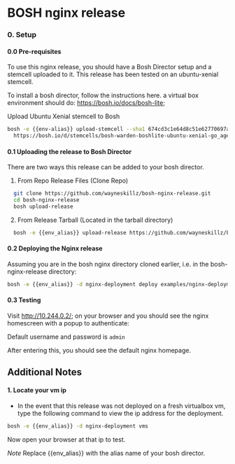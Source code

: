 # BOSH nginx release


### 0. Setup

#### 0.0 Pre-requisites

To use this nginx release, you should have a Bosh Director setup and a stemcell uploaded to it.
This release has been tested on an ubuntu-xenial stemcell.

To install a bosh director, follow the instructions here. a virtual box environment should do: <https://bosh.io/docs/bosh-lite>;

Upload Ubuntu Xenial stemcell to Bosh

```bash
bosh -e {{env-alias}} upload-stemcell --sha1 674cd3c1e64d8c51e62770697a63c07ca04e9bbd \
  https://bosh.io/d/stemcells/bosh-warden-boshlite-ubuntu-xenial-go_agent?v=315.45
```

#### 0.1 Uploading the release to Bosh Director

There are two ways this release can be added to your bosh director.

1. From Repo Release Files (Clone Repo)
  ```bash
    git clone https://github.com/wayneskillz/bosh-nginx-release.git
    cd bosh-nginx-release
    bosh upload-release
  ```
2. From Release Tarball (Located in the tarball directory)
  ```bash
    bosh -e {{env_alias}} upload-release https://github.com/wayneskillz/bosh-nginx-release/tarball/nginx-1.13.1.tar.gz
  ```

#### 0.2 Deploying the Nginx release

Assuming you are in the bosh nginx directory cloned earlier, i.e. in the bosh-nginx-release directory:

```bash
bosh -e {{env_alias}} -d nginx-deployment deploy examples/nginx-deployment.yml
```

#### 0.3 Testing

Visit <http://10.244.0.2/>; on your browser and you should see the nginx homescreen with a popup to authenticate:

Default username and password is `admin`

After entering this, you should see the default nginx homepage.



## Additional Notes

#### 1. Locate your vm ip

* In the event that this release was not deployed on a fresh virtualbox vm, type the following command to view the ip address for the deployment.

```bash
bosh -e {{env_alias}} -d nginx-deployment vms
```

Now open your browser at that ip to test.

*Note* Replace {{env_alias}} with the alias name of your bosh director.
